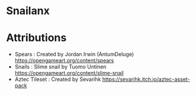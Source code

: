 # Snailanx


# Attributions

* Spears : Created by Jordan Irwin (AntumDeluge) https://opengameart.org/content/spears
* Snails : Slime snail by Tuomo Untinen https://opengameart.org/content/slime-snail 
* Aztec Tileset : Created by Sevarihk https://sevarihk.itch.io/aztec-asset-pack
